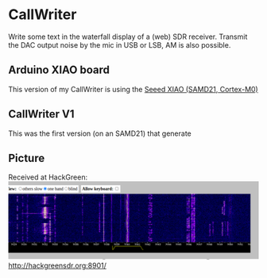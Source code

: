 # CallWriter
Write some text in the waterfall display of a (web) SDR receiver.
Transmit the DAC output noise by the mic in USB or LSB, AM is also possible.

## Arduino XIAO board
This version of my CallWriter is using the [Seeed XIAO (SAMD21, Cortex-M0)](https://www.seeedstudio.com/Seeeduino-XIAO-Arduino-Microcontroller-SAMD21-Cortex-M0+-p-4426.html)

## CallWriter V1
This was the first version (on an SAMD21) that generate 

## Picture
Received at HackGreen:
![SDR receiver hackgreensdr.org at 40m](/images/hackgreen.png)
http://hackgreensdr.org:8901/

